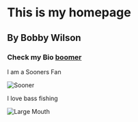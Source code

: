 # This is my homepage
## By Bobby Wilson
### Check my Bio [boomer](https://github.com/BoomerSoonerNumberOne/BIO.md)
I am a Sooners Fan

![Sooner](https://encrypted-tbn0.gstatic.com/images?q=tbn:ANd9GcSK_SIrLC5sLGbvQSl1aq1gLlU9Ai5WfiHcLq2BIaBtgxVle5pANg)

 I love bass fishing
 
 ![Large Mouth](https://www.outdoorlife.com/sites/outdoorlife.com/files/styles/655_1x_/public/import/2014/import/BlogPost/embed/hotbassfishing.JPG?itok=4N3GU3I2)
 
